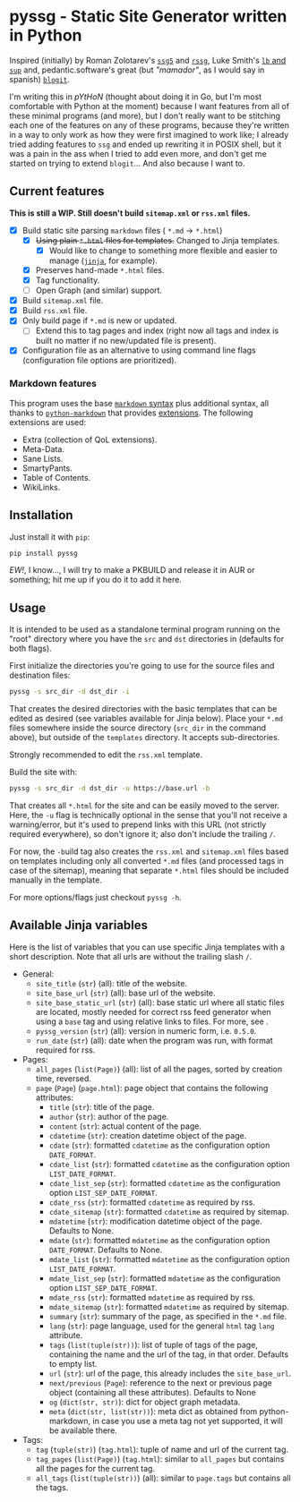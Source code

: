 # pyssg - Static Site Generator written in Python

Inspired (initially) by Roman Zolotarev's [`ssg5`](https://rgz.ee/bin/ssg5) and [`rssg`](https://rgz.ee/bin/rssg), Luke Smith's [`lb` and `sup`](https://github.com/LukeSmithxyz/lb) and, pedantic.software's great (but *"mamador"*, as I would say in spanish) [`blogit`](https://pedantic.software/git/blogit/).

I'm writing this in *pYtHoN* (thought about doing it in Go, but I'm most comfortable with Python at the moment) because I want features from all of these minimal programs (and more), but I don't really want to be stitching each one of the features on any of these programs, because they're written in a way to only work as how they were first imagined to work like; I already tried adding features to `ssg` and ended up rewriting it in POSIX shell, but it was a pain in the ass when I tried to add even more, and don't get me started on trying to extend `blogit`... And also because I want to.

## Current features

**This is still a WIP. Still doesn't build `sitemap.xml` or `rss.xml` files.**

- [x] Build static site parsing `markdown` files ( `*.md` -> `*.html`)
    - [x] ~~Using plain `*.html` files for templates.~~ Changed to Jinja templates.
        - [x] Would like to change to something more flexible and easier to manage ([`jinja`](https://jinja.palletsprojects.com/en/3.0.x/), for example).
    - [x] Preserves hand-made `*.html` files.
    - [x] Tag functionality.
    - [ ] Open Graph (and similar) support.
- [x] Build `sitemap.xml` file.
- [x] Build `rss.xml` file.
- [x] Only build page if `*.md` is new or updated.
    - [ ] Extend this to tag pages and index (right now all tags and index is built no matter if no new/updated file is present).
- [x] Configuration file as an alternative to using command line flags (configuration file options are prioritized).

### Markdown features

This program uses the base [`markdown` syntax](https://daringfireball.net/projects/markdown/syntax) plus additional syntax, all thanks to [`python-markdown`](https://python-markdown.github.io/) that provides [extensions](https://python-markdown.github.io/extensions/). The following extensions are used:

- Extra (collection of QoL extensions).
- Meta-Data.
- Sane Lists.
- SmartyPants.
- Table of Contents.
- WikiLinks.

## Installation

Just install it with `pip`:

```sh
pip install pyssg
```

*EW!*, I know..., I will try to make a PKBUILD and release it in AUR or something; hit me up if you do it to add it here.

## Usage

It is intended to be used as a standalone terminal program running on the "root" directory where you have the `src` and `dst` directories in (defaults for both flags).

First initialize the directories you're going to use for the source files and destination files:

```sh
pyssg -s src_dir -d dst_dir -i
```

That creates the desired directories with the basic templates that can be edited as desired (see variables available for Jinja below). Place your `*.md` files somewhere inside the source directory (`src_dir` in the command above), but outside of the `templates` directory. It accepts sub-directories.

Strongly recommended to edit the `rss.xml` template.

Build the site with:

```sh
pyssg -s src_dir -d dst_dir -u https://base.url -b
```

That creates all `*.html` for the site and can be easily moved to the server. Here, the `-u` flag is technically optional in the sense that you'll not receive a warning/error, but it's used to prepend links with this URL (not strictly required everywhere), so don't ignore it; also don't include the trailing `/`.

For now, the `-b`uild tag also creates the `rss.xml` and `sitemap.xml` files based on templates including only all converted `*.md` files (and processed tags in case of the sitemap), meaning that separate `*.html` files should be included manually in the template.

For more options/flags just checkout `pyssg -h`.

## Available Jinja variables

Here is the list of variables that you can use specific Jinja templates with a short description. Note that all urls are without the trailing slash `/`.

- General:
    - `site_title` (`str`) (all): title of the website.
    - `site_base_url` (`str`) (all): base url of the website.
    - `site_base_static_url` (`str`) (all): base static url where all static files are located, mostly needed for correct rss feed generator when using a `base` tag and using relative links to files. For more, see [<base>](https://developer.mozilla.org/en-US/docs/Web/HTML/Element/base).
    - `pyssg_version` (`str`) (all): version in numeric form, i.e. `0.5.0`.
    - `run_date` (`str`) (all): date when the program was run, with format required for rss.
- Pages:
    - `all_pages` (`list(Page)`) (all): list of all the pages, sorted by creation time, reversed.
    - `page` (`Page`) (`page.html`): page object that contains the following attributes:
        - `title` (`str`): title of the page.
        - `author` (`str`): author of the page.
        - `content` (`str`): actual content of the page.
        - `cdatetime` (`str`): creation datetime object of the page.
        - `cdate` (`str`): formatted `cdatetime` as the configuration option `DATE_FORMAT`.
        - `cdate_list` (`str`): formatted `cdatetime` as the configuration option `LIST_DATE_FORMAT`.
        - `cdate_list_sep` (`str`): formatted `cdatetime` as the configuration option `LIST_SEP_DATE_FORMAT`.
        - `cdate_rss` (`str`): formatted `cdatetime` as required by rss.
        - `cdate_sitemap` (`str`): formatted `cdatetime` as required by sitemap.
        - `mdatetime` (`str`): modification datetime object of the page. Defaults to None.
        - `mdate` (`str`): formatted `mdatetime` as the configuration option `DATE_FORMAT`. Defaults to None.
        - `mdate_list` (`str`): formatted `mdatetime` as the configuration option `LIST_DATE_FORMAT`.
        - `mdate_list_sep` (`str`): formatted `mdatetime` as the configuration option `LIST_SEP_DATE_FORMAT`.
        - `mdate_rss` (`str`): formatted `mdatetime` as required by rss.
        - `mdate_sitemap` (`str`): formatted `mdatetime` as required by sitemap.
        - `summary` (`str`): summary of the page, as specified in the `*.md` file.
        - `lang` (`str`): page language, used for the general `html` tag `lang` attribute.
        - `tags` (`list(tuple(str))`): list of tuple of tags of the page, containing the name and the url of the tag, in that order. Defaults to empty list.
        - `url` (`str`): url of the page, this already includes the `site_base_url`.
        - `next/previous` (`Page`): reference to the next or previous page object (containing all these attributes). Defaults to None
        - `og` (`dict(str, str)`): dict for object graph metadata.
        - `meta` (`dict(str, list(str))`): meta dict as obtained from python-markdown, in case you use a meta tag not yet supported, it will be available there.
- Tags:
    - `tag` (`tuple(str)`) (`tag.html`): tuple of name and url of the current tag.
    - `tag_pages` (`list(Page)`) (`tag.html`): similar to `all_pages` but contains all the pages for the current tag.
    - `all_tags` (`list(tuple(str))`) (all): similar to `page.tags` but contains all the tags.
